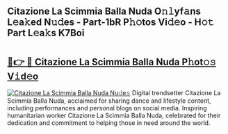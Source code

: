 ## Citazione La Scimmia Balla Nuda O𝚗𝚕yf𝚊ns L𝚎a𝚔ed N𝚞𝚍es - Part-1bR P𝚑𝚘tos Vi𝚍𝚎o - H𝚘𝚝 Part L𝚎a𝚔s K7Boi

# <h2><a href="http://kfe1w8.oniu.top/?m=Citazione+La+Scimmia+Balla+Nuda">🔗👉 🔴 Citazione La Scimmia Balla Nuda P𝚑ot𝚘𝚜 V𝚒d𝚎o</a></h2>

[![Citazione La Scimmia Balla Nuda Nu𝚍e𝚜](https://i.imgur.com/0qMVB7G.gif)](http://kfe1w8.oniu.top/?m=Citazione+La+Scimmia+Balla+Nuda)
Digital trendsetter Citazione La Scimmia Balla Nuda, acclaimed for sharing dance and lifestyle content, including performances and personal blogs on social media. Inspiring humanitarian worker Citazione La Scimmia Balla Nuda, celebrated for their dedication and commitment to helping those in need around the world.  

